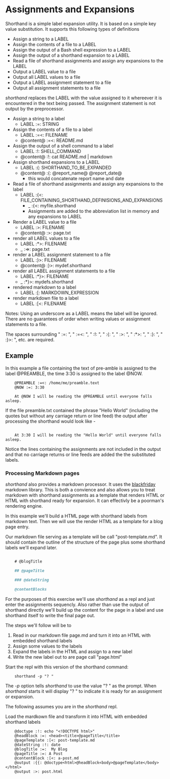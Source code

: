 
# Assignments and Expansions

Shorthand is a simple label expansion utility. It is based on a simple key value substitution.  It supports this following types of definitions

+ Assign a string to a LABEL
+ Assign the contents of a file to a LABEL
+ Assign the output of a Bash shell expression to a LABEL
+ Assign the output of a shorthand expansion to a LABEL
+ Read a file of shorthand assignments and assign any expansions to the LABEL
+ Output a LABEL value to a file
+ Output all LABEL values to a file
+ Output a LABEL assignment statement to a file
+ Output all assignment statements to a file

*shorthand* replaces the LABEL with the value assigned to it whereever it is encountered in the text being passed. The assignment statement is not output by the preprocessor.


+ Assign a string to a label
    + LABEL :=: STRING
+ Assign the contents of a file to a label
    + LABEL :=<: FILENAME
    + @content@ :=<: README.md
+ Assign the output of a shell command to a label
    + LABEL :!: SHELL_COMMAND
    + @content@ :!: cat README.md | markdown
+ Assign shorthand expansions to a LABEL
    + LABEL :{: SHORTHAND_TO_BE_EXPANDED
    + @content@ :{: @report_name@ @report_date@
        + this would concatenate report name and date
+ Read a file of shorthand assignments and assign any expansions to the label
    + LABEL :{<: FILE_CONTAINING_SHORTHAND_DEFINISIONS_AND_EXPANSIONS
        + _ :{<: myfile.shorthand
        + Assignments are added to the abbreviation list in memory and any expansions to LABEL
+ Render a LABEL value to a file
    + LABEL :>: FILENAME
    + @content@ :>: page.txt
+ render all LABEL values to a file
    + LABEL :*>: FILENAME
    + _ :=>: page.txt
+ render a LABEL assignment statement to a file
    + LABEL :}>: FILENAME
    + @content@ :}>: mydef.shorthand
+ render all LABEL assignment statements to a file
    + LABEL :*}>: FILENAME 
    + _ :*}>: mydefs.shorthand
+ rendered markdown to a label
    + LABEL :[: MARKDOWN_EXPRESSION
+ render markdown file to a label
    + LABEL :[<: FILENAME

Notes: Using an underscore as a LABEL means the label will be ignored. There are no guarantees of order when writing values or assignment statements to a file.

The spaces surrounding " :=: ", " :=<: ", " :!: ", " :{: ", " :>: ", " :*>: ", " :}: ", " :}>: ", etc. are required.


## Example

In this example a file containing the text of pre-amble is assigned to the label @PREAMBLE, the time 3:30 is assigned to the label @NOW.  
```text
    @PREAMBLE :=<: /home/me/preamble.text
    @NOW :=: 3:30

    At @NOW I will be reading the @PREAMBLE until everyone falls asleep.
```

If the file preamble.txt contained the phrase "Hello World" (including the quotes but without any carriage return or line feed) the output after processing the shorthand would look like -

```text

    At 3:30 I will be reading the "Hello World" until everyone falls asleep.
```

Notice the lines containing the assignments are not included in the output and that no carriage returns or line feeds are added the the substituted labels.

### Processing Markdown pages

_shorthand_ also provides a markdown processor. It uses the [blackfriday](https://github.com/russross/blackfriday) markdown library. This is both a convience and also allows you to treat markdown with shorthand assignments as a template that renders HTML or HTML with shorthand ready for expansion. It can effectivly be a poorman's rendering engine.

In this example we'll build a HTML page with shorthand labels from markdown text. Then
we will use the render HTML as a template for a blog page entry.

Our markdown file serving as a template will be call "post-template.md". It should contain
the outline of the structure of the page plus some shorthand labels we'll expand later.

```markdown

    # @blogTitle

    ## @pageTitle

    ### @dateString

    @contentBlocks

```

For the purposes of this exercise we'll use _shorthand_ as a repl and just enter the
assignments sequencly.  Also rather than use the output of shorthand directly we'll
build up the content for the page in a label and use shorthand itself to write the final
page out.

The steps we'll follow will be to 

1. Read in our markdown file page.md and turn it into an HTML with embedded shorthand labels
2. Assign some values to the labels
3. Expand the labels in the HTML and assign to a new label
4. Write the new label out to are page call "page.html"

Start the repl with this version of the shorthand command:

```shell
    shorthand -p "? "
```

The _-p_ option tells _shorthand_ to use the value "? " as the prompt. When _shorthand_ starts
it will display "? " to indicate it is ready for an assignment or expansion.

The following assumes you are in the _shorthand_ repl.

Load the mardkown file and transform it into HTML with embedded shorthand labels

```shell
    @doctype :!: echo "<!DOCTYPE html>"
    @headBlock :=: <head><title>@pageTitle</title>
    @pageTemplate :[<: post-template.md
    @dateString :!: date
    @blogTitle :=:  My Blog
    @pageTitle :=: A Post
    @contentBlock :[<: a-post.md
    @output :{{: @doctype<html>@headBlock<body>@pageTemplate</body></html>
    @output :>: post.html
```


